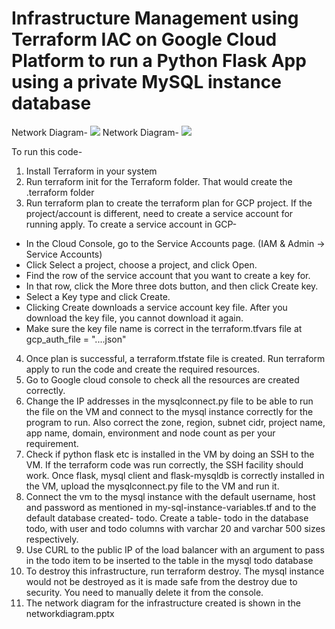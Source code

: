 # Infrastructure Management using Terraform IAC on Google Cloud Platform to run a Python Flask App using a private MySQL instance database

Network Diagram-
![](https://github.com/rafatmunshi/Infrastructure-Management-using-Terraform/raw/master/1.png)
Network Diagram-
![](https://github.com/rafatmunshi/Infrastructure-Management-using-Terraform/raw/master/2.png)

To run this code-
1. Install Terraform in your system
2. Run terraform init for the Terraform folder. That would create the .terraform folder
3. Run terraform plan to create the terraform plan for GCP project. If the project/account is different, need to create a service account for running apply. To create a service account in GCP- 
- In the Cloud Console, go to the Service Accounts page. (IAM & Admin -> Service Accounts)
- Click Select a project, choose a project, and click Open. 
- Find the row of the service account that you want to create a key for. 
- In that row, click the More three dots button, and then click Create key. 
- Select a Key type and click Create. 
- Clicking Create downloads a service account key file. After you download the key file, you cannot download it again.
- Make sure the key file name is correct in the terraform.tfvars file at gcp_auth_file = "....json"
4. Once plan is successful, a terraform.tfstate file is created. Run terraform apply to run the code and create the required resources.
5. Go to Google cloud console to check all the resources are created correctly.
6. Change the IP addresses in the mysqlconnect.py file to be able to run the file on the VM and connect to the mysql instance correctly for the program to run. Also correct the zone, region, subnet cidr, project name, app name, domain, environment and node count as per your requirement.
7. Check if python flask etc is installed in the VM by doing an SSH to the VM. If the terraform code was run correctly, the SSH facility should work. Once flask, mysql client and flask-mysqldb is correctly installed in the VM, upload the mysqlconnect.py file to the VM and run it.
8. Connect the vm to the mysql instance with the default username, host and password as mentioned in my-sql-instance-variables.tf and to the default database created- todo. Create a table- todo in the database todo, with user and todo columns with varchar 20 and varchar 500 sizes respectively.
9. Use CURL to the public IP of the load balancer with an argument to pass in the todo item to be inserted to the table in the mysql todo database
10. To destroy this infrastructure, run terraform destroy. The mysql instance would not be destroyed as it is made safe from the destroy due to security. You need to manually delete it from the console.
11. The network diagram for the infrastructure created is shown in the networkdiagram.pptx

